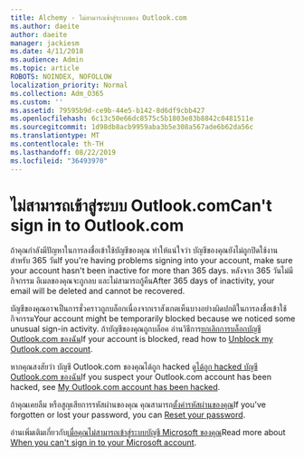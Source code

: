 ```yaml
---
title: Alchemy - ไม่สามารถเข้าสู่ระบบของ Outlook.com
ms.author: daeite
author: daeite
manager: jackiesm
ms.date: 4/11/2018
ms.audience: Admin
ms.topic: article
ROBOTS: NOINDEX, NOFOLLOW
localization_priority: Normal
ms.collection: Adm_O365
ms.custom: ''
ms.assetid: 79595b9d-ce9b-44e5-b142-8d6df9cbb427
ms.openlocfilehash: 6c13c50e66dc8575c5b1803e83b8842c0481511e
ms.sourcegitcommit: 1d98db8acb9959aba3b5e308a567ade6b62da56c
ms.translationtype: MT
ms.contentlocale: th-TH
ms.lasthandoff: 08/22/2019
ms.locfileid: "36493970"
---
```

# <a name="cant-sign-in-to-outlookcom"></a><span data-ttu-id="e7a33-102">ไม่สามารถเข้าสู่ระบบ Outlook.com</span><span class="sxs-lookup"><span data-stu-id="e7a33-102">Can't sign in to Outlook.com</span></span>

<span data-ttu-id="e7a33-103">ถ้าคุณกำลังมีปัญหาในการลงชื่อเข้าใช้บัญชีของคุณ ทำให้แน่ใจว่า บัญชีของคุณยังไม่ถูกปิดใช้งานสำหรับ 365 วัน</span><span class="sxs-lookup"><span data-stu-id="e7a33-103">If you're having problems signing into your account, make sure your account hasn't been inactive for more than 365 days.</span></span> <span data-ttu-id="e7a33-104">หลังจาก 365 วันไม่มีกิจกรรม อีเมลของคุณจะถูกลบ และไม่สามารถกู้คืน</span><span class="sxs-lookup"><span data-stu-id="e7a33-104">After 365 days of inactivity, your email will be deleted and cannot be recovered.</span></span>
  
<span data-ttu-id="e7a33-105">บัญชีของคุณอาจเป็นการชั่วคราวถูกบล็อกเนื่องจากเราสังเกตเห็นบางอย่างผิดปกติในการลงชื่อเข้าใช้กิจกรรม</span><span class="sxs-lookup"><span data-stu-id="e7a33-105">Your account might be temporarily blocked because we noticed some unusual sign-in activity.</span></span> <span data-ttu-id="e7a33-106">ถ้าบัญชีของคุณถูกบล็อค อ่านวิธีการ[ยกเลิกการบล็อกบัญชี Outlook.com ของฉัน](https://support.office.com/article/f4ad2701-d166-4d8b-8a6a-9af2a1f8a4c4.aspx)</span><span class="sxs-lookup"><span data-stu-id="e7a33-106">If your account is blocked, read how to [Unblock my Outlook.com account](https://support.office.com/article/f4ad2701-d166-4d8b-8a6a-9af2a1f8a4c4.aspx).</span></span> 
  
<span data-ttu-id="e7a33-107">หากคุณสงสัยว่า บัญชี Outlook.com ของคุณได้ถูก hacked ดู[ได้ถูก hacked บัญชี Outlook.com ของฉัน](https://support.office.com/article/35993ac5-ac2f-494e-aacb-5232dda453d8.aspx)</span><span class="sxs-lookup"><span data-stu-id="e7a33-107">If you suspect your Outlook.com account has been hacked, see [My Outlook.com account has been hacked](https://support.office.com/article/35993ac5-ac2f-494e-aacb-5232dda453d8.aspx).</span></span>
  
<span data-ttu-id="e7a33-108">ถ้าคุณเคยลืม หรือสูญเสียการรหัสผ่านของคุณ คุณสามารถ[ตั้งค่ารหัสผ่านของคุณ](https://go.microsoft.com/fwlink/p/?LinkID=242804)</span><span class="sxs-lookup"><span data-stu-id="e7a33-108">If you've forgotten or lost your password, you can [Reset your password](https://go.microsoft.com/fwlink/p/?LinkID=242804).</span></span>
  
<span data-ttu-id="e7a33-109">อ่านเพิ่มเติมเกี่ยวกับ[เมื่อคุณไม่สามารถเข้าสู่ระบบบัญชี Microsoft ของคุณ](https://go.microsoft.com/fwlink/p/?linkid=837479)</span><span class="sxs-lookup"><span data-stu-id="e7a33-109">Read more about [When you can't sign in to your Microsoft account](https://go.microsoft.com/fwlink/p/?linkid=837479).</span></span>
  

